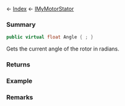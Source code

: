 ← [Index](Api-Index) ← [IMyMotorStator](Sandbox.ModAPI.Ingame.IMyMotorStator)

### Summary

```csharp
public virtual float Angle { ; }
```

Gets the current angle of the rotor in radians.

### Returns

### Example

### Remarks

